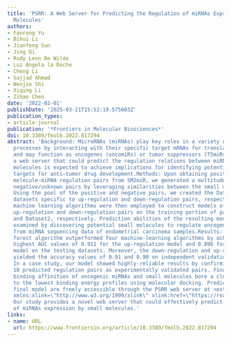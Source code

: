 ```yaml
---
title: 'PSRR: A Web Server for Predicting the Regulation of miRNAs Expression by Small
  Molecules'
authors:
- Fanrong Yu
- Bihui Li
- Jianfeng Sun
- Jing Qi
- Rudy Leon De Wilde
- Luz Angela la Roche
- Cheng Li
- Sajjad Ahmad
- Wenjie Shi
- Xiqing Li
- Zihao Chen
date: '2022-01-01'
publishDate: '2025-03-21T15:52:19.575603Z'
publication_types:
- article-journal
publication: '*Frontiers in Molecular Biosciences*'
doi: 10.3389/fmolb.2022.817294
abstract: 'Background: MicroRNAs (miRNAs) play key roles in a variety of pathological
  processes by interacting with their specific target mRNAs for translation repression
  and may function as oncogenes (oncomiRs) or tumor suppressors (TSmiRs). Therefore,
  a web server that could predict the regulation relations between miRNAs and small
  molecules is expected to achieve implications for identifying potential therapeutic
  targets for anti-tumor drug development.Methods: Upon obtaining positive/known small
  molecule-miRNA regulation pairs from SM2miR, we generated a multitude of high-quality
  negative/unknown pairs by leveraging similarities between the small molecule structures.
  Using the pool of the positive and negative pairs, we created the Dataset1 and Dataset2
  datasets specific to up-regulation and down-regulation pairs, respectively. Manifold
  machine learning algorithms were then employed to construct models of predicting
  up-regulation and down-regulation pairs on the training portion of pairs in Dataset1
  and Dataset2, respectively. Prediction abilities of the resulting models were further
  examined by discovering potential small molecules to regulate oncogenic miRNAs identified
  from miRNA sequencing data of endometrial carcinoma samples.Results: The random
  forest algorithm outperformed four machine-learning algorithms by achieving the
  highest AUC values of 0.911 for the up-regulation model and 0.896 for the down-regulation
  model on the testing datasets. Moreover, the down-regulation and up-regulation models
  yielded the accuracy values of 0.91 and 0.90 on independent validation pairs, respectively.
  In a case study, our model showed highly-reliable results by confirming all top
  10 predicted regulation pairs as experimentally validated pairs. Finally, our predicted
  binding affinities of oncogenic miRNAs and small molecules bore a close resemblance
  to the lowest binding energy profiles using molecular docking. Predictions of the
  final model are freely accessible through the PSRR web server at <ext-link ext-link-type=\"uri\"
  xmlns:xlink=\"http://www.w3.org/1999/xlink\" xlink:href=\"https://rnadrug.shinyapps.io/PSRR/\">https://rnadrug.shinyapps.io/PSRR/</ext-link>.Conclusion:
  Our study provides a novel web server that could effectively predict the regulation
  of miRNAs expression by small molecules.'
links:
- name: URL
  url: https://www.frontiersin.org/article/10.3389/fmolb.2022.817294
---
```

